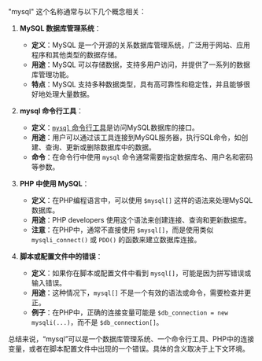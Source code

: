
"mysql" 这个名称通常与以下几个概念相关：

1. **MySQL 数据库管理系统**：
   - **定义**：MySQL 是一个开源的关系数据库管理系统，广泛用于网站、应用程序和其他类型的数据存储。
   - **用途**：MySQL 可以存储数据，支持多用户访问，并提供了一系列的数据库管理功能。
   - **特点**：MySQL 支持多种数据类型，具有高可靠性和稳定性，并且能够很好地处理大量数据。

2. **mysql 命令行工具**：
   - **定义**：[`mysql` 命令行工具](https://dev.mysql.com/doc/refman/8.0/en/mysql.html)是访问MySQL数据库的接口。
   - **用途**：用户可以通过该工具连接到MySQL服务器，执行SQL命令，如创建、查询、更新或删除数据库中的数据。
   - **命令**：在命令行中使用 `mysql` 命令通常需要指定数据库名、用户名和密码等参数。

3. **PHP 中使用 MySQL**：
   - **定义**：在PHP编程语言中，可以使用 `$mysql[]` 这样的语法来处理MySQL数据库。
   - **用途**：PHP developers 使用这个语法来创建连接、查询和更新数据库。
   - **注意**：在PHP中，通常不直接使用 `$mysql[]`，而是使用类似 `mysqli_connect()` 或 `PDO()` 的函数来建立数据库连接。

4. **脚本或配置文件中的错误**：
   - **定义**：如果你在脚本或配置文件中看到 `mysql[]`，可能是因为拼写错误或输入错误。
   - **用途**：这种情况下，`mysql[]` 不是一个有效的语法或命令，需要检查并更正。
   - **例子**：在PHP中，正确的连接变量可能是 `$db_connection = new mysqli(...)`，而不是 `$db_connection[]`。

总结来说，“mysql”可以是一个数据库管理系统、一个命令行工具、PHP中的连接变量，或者在脚本配置文件中出现的一个错误。具体的含义取决于上下文环境。